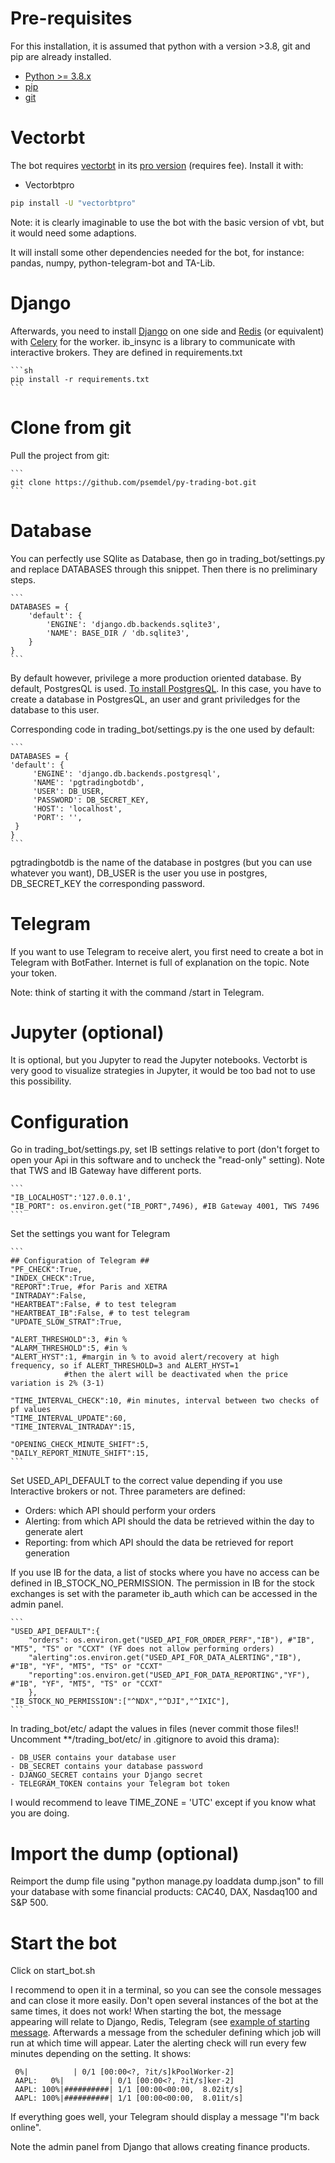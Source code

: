# Pre-requisites
For this installation, it is assumed that python with a version >3.8, git and pip are already installed.

* [Python >= 3.8.x](http://docs.python-guide.org/en/latest/starting/installation/)
* [pip](https://pip.pypa.io/en/stable/installing/)
* [git](https://git-scm.com/book/en/v2/Getting-Started-Installing-Git)

# Vectorbt
The bot requires [vectorbt](https://vectorbt.dev/) in its [pro version](https://vectorbt.pro/) (requires fee). Install it with:

- Vectorbtpro

```sh
pip install -U "vectorbtpro"
```

Note: it is clearly imaginable to use the bot with the basic version of vbt, but it would need some adaptions.

It will install some other dependencies needed for the bot, for instance: pandas, numpy, python-telegram-bot and TA-Lib. 

# Django
Afterwards, you need to install [Django](https://www.djangoproject.com/) on one side and [Redis](https://redis.io/) (or equivalent) with [Celery](https://docs.celeryq.dev/en/stable/getting-started/introduction.html) for the worker. ib_insync is a library to communicate with interactive brokers. They are defined in requirements.txt

    ```sh
    pip install -r requirements.txt
    ```

# Clone from git
Pull the project from git:

    ```
    git clone https://github.com/psemdel/py-trading-bot.git
    ```

# Database
You can perfectly use SQlite as Database, then go in trading_bot/settings.py and replace DATABASES through this snippet. Then there is no preliminary steps.

    ```
    DATABASES = {
        'default': {
            'ENGINE': 'django.db.backends.sqlite3',
            'NAME': BASE_DIR / 'db.sqlite3',
        }
    }
    ```

By default however, privilege a more production oriented database. By default, PostgresQL is used. [To install PostgresQL](https://www.postgresql.org/download/). In this case, you have to create a database in PostgresQL, an user and grant priviledges for the database to this user. 

Corresponding code in trading_bot/settings.py is the one used by default:

    ```
    DATABASES = {
    'default': {
         'ENGINE': 'django.db.backends.postgresql',
         'NAME': 'pgtradingbotdb',
         'USER': DB_USER,
         'PASSWORD': DB_SECRET_KEY,
         'HOST': 'localhost',
         'PORT': '',
     }
    }
    ```

pgtradingbotdb is the name of the database in postgres (but you can use whatever you want), DB_USER is the user you use in postgres, DB_SECRET_KEY the corresponding password. 

# Telegram
If you want to use Telegram to receive alert, you first need to create a bot in Telegram with BotFather. Internet is full of explanation on the topic. Note your token.

Note: think of starting it with the command /start in Telegram.

# Jupyter (optional)
It is optional, but you Jupyter to read the Jupyter notebooks. Vectorbt is very good to visualize strategies in Jupyter, it would be too bad not to use this possibility.

# Configuration
Go in trading_bot/settings.py, set IB settings relative to port (don't forget to open your Api in this software and to uncheck the "read-only" setting). Note that TWS and IB Gateway have different ports.

    ```
    "IB_LOCALHOST":'127.0.0.1',
    "IB_PORT": os.environ.get("IB_PORT",7496), #IB Gateway 4001, TWS 7496
    ```
Set the settings you want for Telegram

    ```
    ## Configuration of Telegram ##
    "PF_CHECK":True,
    "INDEX_CHECK":True,
    "REPORT":True, #for Paris and XETRA
    "INTRADAY":False,
    "HEARTBEAT":False, # to test telegram
    "HEARTBEAT_IB":False, # to test telegram
    "UPDATE_SLOW_STRAT":True, 

    "ALERT_THRESHOLD":3, #in %
    "ALARM_THRESHOLD":5, #in %
    "ALERT_HYST":1, #margin in % to avoid alert/recovery at high frequency, so if ALERT_THRESHOLD=3 and ALERT_HYST=1
                #then the alert will be deactivated when the price variation is 2% (3-1)

    "TIME_INTERVAL_CHECK":10, #in minutes, interval between two checks of pf values
    "TIME_INTERVAL_UPDATE":60,
    "TIME_INTERVAL_INTRADAY":15,

    "OPENING_CHECK_MINUTE_SHIFT":5,
    "DAILY_REPORT_MINUTE_SHIFT":15,    
    ```

Set USED_API_DEFAULT to the correct value depending if you use Interactive brokers or not. Three parameters are defined: 

- Orders: which API should perform your orders
- Alerting: from which API should the data be retrieved within the day to generate alert
- Reporting: from which API should the data be retrieved for report generation

If you use IB for the data, a list of stocks where you have no access can be defined in IB_STOCK_NO_PERMISSION. The permission in IB for the stock exchanges is set with the parameter ib_auth which can be accessed in the admin panel. 

    ```
    "USED_API_DEFAULT":{
        "orders": os.environ.get("USED_API_FOR_ORDER_PERF","IB"), #"IB", "MT5", "TS" or "CCXT" (YF does not allow performing orders)
        "alerting":os.environ.get("USED_API_FOR_DATA_ALERTING","IB"), #"IB", "YF", "MT5", "TS" or "CCXT"
        "reporting":os.environ.get("USED_API_FOR_DATA_REPORTING","YF"), #"IB", "YF", "MT5", "TS" or "CCXT"
        },
    "IB_STOCK_NO_PERMISSION":["^NDX","^DJI","^IXIC"],    
    ```

In trading_bot/etc/ adapt the values in files (never commit those files!! Uncomment **/trading_bot/etc/ in .gitignore to avoid this drama):

    - DB_USER contains your database user
    - DB_SECRET contains your database password
    - DJANGO_SECRET contains your Django secret
    - TELEGRAM_TOKEN contains your Telegram bot token
    
I would recommend to leave TIME_ZONE = 'UTC' except if you know what you are doing. 

# Import the dump (optional)
Reimport the dump file using "python manage.py loaddata dump.json" to fill your database with some financial products: CAC40, DAX, Nasdaq100 and S&P 500.

# Start the bot
Click on start_bot.sh

I recommend to open it in a terminal, so you can see the console messages and can close it more easily. Don't open several instances of the bot at the same times, it does not work!
When starting the bot, the message appearing will relate to Django, Redis, Telegram (see [example of starting message](https://github.com/psemdel/py-trading-bot/blob/main/docs/appendix/start_messages.txt). Afterwards a message from the scheduler defining which job will run at which time will appear. Later the alerting check will run every few minutes depending on the setting. It shows:

     0%|          | 0/1 [00:00<?, ?it/s]kPoolWorker-2] 
     AAPL:   0%|          | 0/1 [00:00<?, ?it/s]ker-2] 
     AAPL: 100%|##########| 1/1 [00:00<00:00,  8.02it/s]
     AAPL: 100%|##########| 1/1 [00:00<00:00,  8.01it/s]
     
If everything goes well, your Telegram should display a message "I'm back online".

Note the admin panel from Django that allows creating finance products.












